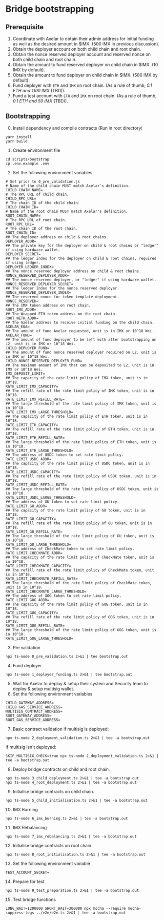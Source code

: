 # Bridge bootstrapping

## Prerequisite
1. Coordinate with Axelar to obtain their admin address for initial funding as well as the desired amount in $IMX. (500 IMX in previous discussion).
2. Obtain the deployer account on both child chain and root chain.
3. Obtain the nonce reserved deployer account and reserved nonce on both child chain and root chain.
4. Obtain the amount to fund reserved deployer on child chain in $IMX. (10 IMX by default).
5. Obtain the amount to fund deployer on child chain in $IMX. (500 IMX by default).
6. Fund deployer with `ETH` and `IMX` on root chain. (As a rule of thumb, _0.1 ETH and 1100 IMX_ (TBD)).
7. Fund a test account with `ETH` and `IMX` on root chain. (As a rule of thumb, _0.1 ETH and 50 IMX_ (TBD)).

## Bootstrapping
0. Install dependency and compile contracts (Run in root directory)
```
yarn install
yarn build
```
1. Create environment file
```
cd scripts/bootstrap
cp .env.example .env
```
2. Set the following environment variables
```
# Set prior to 0_pre_validation.js
# Name of the child chain MUST match Axelar's definition.
CHILD_CHAIN_NAME=
# The RPC URL of child chain.
CHILD_RPC_URL=
# The chain ID of the child chain.
CHILD_CHAIN_ID=
# Name of the root chain MUST match Axelar's definition.
ROOT_CHAIN_NAME=
# The RPC URL of root chain.
ROOT_RPC_URL=
# The chain ID of the root chain.
ROOT_CHAIN_ID=
## The deployer address on child & root chains.
DEPLOYER_ADDR=
## The private key for the deployer on child & root chains or "ledger" if using hardware wallet.
DEPLOYER_SECRET=
## The ledger index for the deployer on child & root chains, required if using ledger.
DEPLOYER_LEDGER_INDEX=
## The nonce reserved deployer address on child & root chains.
NONCE_RESERVED_DEPLOYER_ADDR=
## The nonce reserved deployer, or "ledger" if using hardware wallet.
NONCE_RESERVED_DEPLOYER_SECRET=
## The ledger index for the nonce reserved deployer.
NONCE_RESERVED_DEPLOYER_INDEX=
## The reserved nonce for token template deployment.
NONCE_RESERVED=
## The IMX token address on root chain.
ROOT_IMX_ADDR=
## The Wrapped ETH token address on the root chain.
ROOT_WETH_ADDR=
## The Axelar address to receive initial funding on the child chain.
AXELAR_EOA=
## The amount of fund Axelar requested, unit is in IMX or 10^18 Wei.
AXELAR_FUND=
## The amount of fund deployer to be left with after bootstrapping on L2, unit is in IMX or 10^18 Wei.
CHILD_DEPLOYER_FUND=
## The amount of fund nonce reserved deployer required on L2, unit is in IMX or 10^18 Wei.
CHILD_NONCE_RESERVED_DEPLOYER_FUND=
## The maximum amount of IMX that can be deposited to L2, unit is in IMX or 10^18 Wei.
IMX_DEPOSIT_LIMIT=
## The capacity of the rate limit policy of IMX token, unit is in 10^18.
RATE_LIMIT_IMX_CAPACITY=
## The refill rate of the rate limit policy of IMX token, unit is in 10^18.
RATE_LIMIT_IMX_REFILL_RATE=
## The large threshold of the rate limit policy of IMX token, unit is in 10^18.
RATE_LIMIT_IMX_LARGE_THRESHOLD=
## The capacity of the rate limit policy of ETH token, unit is in 10^18.
RATE_LIMIT_ETH_CAPACITY=
## The refill rate of the rate limit policy of ETH token, unit is in 10^18.
RATE_LIMIT_ETH_REFILL_RATE=
## The large threshold of the rate limit policy of ETH token, unit is in 10^18.
RATE_LIMIT_ETH_LARGE_THRESHOLD=
## The address of USDC token to set rate limit policy.
RATE_LIMIT_USDC_ADDR=
## The capacity of the rate limit policy of USDC token, unit is in 10^18.
RATE_LIMIT_USDC_CAPACITY=
## The refill rate of the rate limit policy of USDC token, unit is in 10^18.
RATE_LIMIT_USDC_REFILL_RATE=
## The large threshold of the rate limit policy of USDC token, unit is in 10^18.
RATE_LIMIT_USDC_LARGE_THRESHOLD=
## The address of GU token to set rate limit policy.
RATE_LIMIT_GU_ADDR=
## The capacity of the rate limit policy of GU token, unit is in 10^18.
RATE_LIMIT_GU_CAPACITY=
## The refill rate of the rate limit policy of GU token, unit is in 10^18.
RATE_LIMIT_GU_REFILL_RATE=
## The large threshold of the rate limit policy of GU token, unit is in 10^18.
RATE_LIMIT_GU_LARGE_THRESHOLD=
## The address of CheckMate token to set rate limit policy.
RATE_LIMIT_CHECKMATE_ADDR=
## The capacity of the rate limit policy of CheckMate token, unit is in 10^18.
RATE_LIMIT_CHECKMATE_CAPACITY=
## The refill rate of the rate limit policy of CheckMate token, unit is in 10^18.
RATE_LIMIT_CHECKMATE_REFILL_RATE=
## The large threshold of the rate limit policy of CheckMate token, unit is in 10^18.
RATE_LIMIT_CHECKMATE_LARGE_THRESHOLD=
## The address of GOG token to set rate limit policy.
RATE_LIMIT_GOG_ADDR=
## The capacity of the rate limit policy of GOG token, unit is in 10^18.
RATE_LIMIT_GOG_CAPACITY=
## The refill rate of the rate limit policy of GOG token, unit is in 10^18.
RATE_LIMIT_GOG_REFILL_RATE=
## The large threshold of the rate limit policy of GOG token, unit is in 10^18.
RATE_LIMIT_GOG_LARGE_THRESHOLD=
```
3. Pre validation
```
npx ts-node 0_pre_validation.ts 2>&1 | tee bootstrap.out
```
4. Fund deployer
```
npx ts-node 1_deployer_funding.ts 2>&1 | tee bootstrap.out
```
5. Wait for Axelar to deploy & setup their system and Security team to deploy & setup multisig wallet.
6. Set the following environment variables
```
CHILD_GATEWAY_ADDRESS=
CHILD_GAS_SERVICE_ADDRESS=
MULTISIG_CONTRACT_ADDRESS=
ROOT_GATEWAY_ADDRESS=
ROOT_GAS_SERVICE_ADDRESS=
```
7. Basic contract validation
If multisig is deployed:
```
npx ts-node 2_deployment_validation.ts 2>&1 | tee -a bootstrap.out
```
If multisig isn't deployed:
```
SKIP_MULTISIG_CHECK=true npx ts-node 2_deployment_validation.ts 2>&1 | tee -a bootstrap.out
```
8. Deploy bridge contracts on child and root chain.
```
npx ts-node 3_child_deployment.ts 2>&1 | tee -a bootstrap.out
npx ts-node 4_root_deployment.ts 2>&1 | tee -a bootstrap.out
```
9. Initialise bridge contracts on child chain.
```
npx ts-node 5_child_initialisation.ts 2>&1 | tee -a bootstrap.out
```
10. IMX Burning
```
npx ts-node 6_imx_burning.ts 2>&1 | tee -a bootstrap.out
```
11. IMX Rebalancing
```
npx ts-node 7_imx_rebalancing.ts 2>&1 | tee -a bootstrap.out
```
12. Initialise bridge contracts on root chain.
```
npx ts-node 8_root_initialisation.ts 2>&1 | tee -a bootstrap.out
```
13. Set the following environment variable
```
TEST_ACCOUNT_SECRET=
```
14. Prepare for test
```
npx ts-node 9_test_preparation.ts 2>&1 | tee -a bootstrap.out
```
15. Test bridge functions
```
LONG_WAIT=1200000 SHORT_WAIT=300000 npx mocha --require mocha-suppress-logs ../e2e/e2e.ts 2>&1 | tee -a bootstrap.out
```